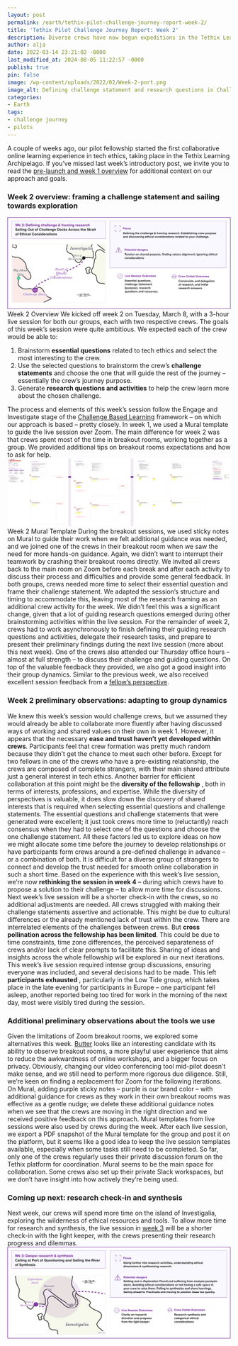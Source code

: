 ```yaml
---
layout: post
permalink: /earth/tethix-pilot-challenge-journey-report-week-2/
title: 'Tethix Pilot Challenge Journey Report: Week 2'
description: Diverse crews have now begun expeditions in the Tethix Learning Archipelago. Read about how it's progressing in this journey update for week 2 of the pilot.
author: alja
date: 2022-03-14 23:21:02 -0000
last_modified_at: 2024-08-05 11:22:57 -0000
publish: true
pin: false
image: /wp-content/uploads/2022/02/Week-2-port.png
image_alt: Defining challenge statement and research questions in Challenge Docks
categories:
- Earth
tags:
- challenge journey
- pilots
---
```

A couple of weeks ago, our pilot fellowship started the first collaborative online learning experience in tech ethics, taking place in the Tethix Learning Archipelago. If you’ve missed last week’s introductory post, we invite you to read the [pre-launch and week 1 overview](https://tethix.co/blog/tethix-pilot-challenge-journey-report-pre-launch-and-week-1/) for additional context on our approach and goals.

### Week 2 overview: framing a challenge statement and sailing towards exploration

![](/wp-content/uploads/2022/02/pilot-week-2-overview.png) Week 2 Overview We kicked off week 2 on Tuesday, March 8, with a 3-hour live session for both our groups, each with two respective crews. The goals of this week’s session were quite ambitious. We expected each of the crew would be able to:

  1. Brainstorm **essential questions** related to tech ethics and select the most interesting to the crew.
  2. Use the selected questions to brainstorm the crew’s **challenge statements** and choose the one that will guide the rest of the journey – essentially the crew’s journey purpose.
  3. Generate **research questions and activities** to help the crew learn more about the chosen challenge.

The process and elements of this week’s session follow the Engage and Investigate stage of the [Challenge Based Learning](https://www.challengebasedlearning.org/) framework – on which our approach is based – pretty closely. In week 1, we used a Mural template to guide the live session over Zoom. The main difference for week 2 was that crews spent most of the time in breakout rooms, working together as a group. We provided additional tips on breakout rooms expectations and how to ask for help. ![](/wp-content/uploads/2022/03/pilot-week-2-mural-template.png) Week 2 Mural Template During the breakout sessions, we used sticky notes on Mural to guide their work when we felt additional guidance was needed, and we joined one of the crews in their breakout room when we saw the need for more hands-on guidance. Again, we didn’t want to interrupt their teamwork by crashing their breakout rooms directly. We invited all crews back to the main room on Zoom before each break and after each activity to discuss their process and difficulties and provide some general feedback. In both groups, crews needed more time to select their essential question and frame their challenge statement. We adapted the session’s structure and timing to accommodate this, leaving most of the research framing as an additional crew activity for the week. We didn’t feel this was a significant change, given that a lot of guiding research questions emerged during other brainstorming activities within the live session. For the remainder of week 2, crews had to work asynchronously to finish defining their guiding research questions and activities, delegate their research tasks, and prepare to present their preliminary findings during the next live session (more about this next week). One of the crews also attended our Thursday office hours – almost at full strength – to discuss their challenge and guiding questions. On top of the valuable feedback they provided, we also got a good insight into their group dynamics. Similar to the previous week, we also received excellent session feedback from a [fellow’s perspective](https://magagpa.wordpress.com/2022/03/10/tethix-week-2/).

### Week 2 preliminary observations: adapting to group dynamics

We knew this week’s session would challenge crews, but we assumed they would already be able to collaborate more fluently after having discussed ways of working and shared values on their own in week 1. However, it appears that the necessary **ease and trust haven’t yet developed within crews**. Participants feel that crew formation was pretty much random because they didn’t get the chance to meet each other before. Except for two fellows in one of the crews who have a pre-existing relationship, the crews are composed of complete strangers, with their main shared attribute just a general interest in tech ethics. Another barrier for efficient collaboration at this point might be the **diversity of the fellowship** , both in terms of interests, professions, and expertise. While the diversity of perspectives is valuable, it does slow down the discovery of shared interests that is required when selecting essential questions and challenge statements. The essential questions and challenge statements that were generated were excellent; it just took crews more time to (reluctantly) reach consensus when they had to select one of the questions and choose the one challenge statement. All these factors led us to explore ideas on how we might allocate some time before the journey to develop relationships or have participants form crews around a pre-defined challenge in advance – or a combination of both. It is difficult for a diverse group of strangers to connect and develop the trust needed for smooth online collaboration in such a short time. Based on the experience with this week’s live session, we’re now **rethinking the session in week 4** – during which crews have to propose a solution to their challenge – to allow more time for discussions. Next week’s live session will be a shorter check-in with the crews, so no additional adjustments are needed. All crews struggled with making their challenge statements assertive and actionable. This might be due to cultural differences or the already mentioned lack of trust within the crew. There are interrelated elements of the challenges between crews. But **cross pollination across the fellowship has been limited**. This could be due to time constraints, time zone differences, the perceived separateness of crews and/or lack of clear prompts to facilitate this. Sharing of ideas and insights across the whole fellowship will be explored in our next iterations. This week’s live session required intense group discussions, ensuring everyone was included, and several decisions had to be made. This left **participants exhausted** , particularly in the Low Tide group, which takes place in the late evening for participants in Europe – one participant fell asleep, another reported being too tired for work in the morning of the next day, most were visibly tired during the session.

### Additional preliminary observations about the tools we use

Given the limitations of Zoom breakout rooms, we explored some alternatives this week. [Butter](https://www.butter.us/) looks like an interesting candidate with its ability to observe breakout rooms, a more playful user experience that aims to reduce the awkwardness of online workshops, and a bigger focus on privacy. Obviously, changing our video conferencing tool mid-pilot doesn't make sense, and we still need to perform more rigorous due diligence. Still, we’re keen on finding a replacement for Zoom for the following iterations. On Mural, adding purple sticky notes – purple is our brand color – with additional guidance for crews as they work in their own breakout rooms was effective as a gentle nudge; we delete these additional guidance notes when we see that the crews are moving in the right direction and we received positive feedback on this approach. Mural templates from live sessions were also used by crews during the week. After each live session, we export a PDF snapshot of the Mural template for the group and post it on the platform, but it seems like a good idea to keep the live session templates available, especially when some tasks still need to be completed. So far, only one of the crews regularly uses their private discussion forum on the Tethix platform for coordination. Mural seems to be the main space for collaboration. Some crews also set up their private Slack workspaces, but we don’t have insight into how actively they’re being used.

### Coming up next: research check-in and synthesis

Next week, our crews will spend more time on the island of Investigalia, exploring the wilderness of ethical resources and tools. To allow more time for research and synthesis, the live session in [week 3](https://tethix.co/blog/tethix-pilot-challenge-journey-report-week-3/) will be a shorter check-in with the light keeper, with the crews presenting their research progress and dilemmas. ![](/wp-content/uploads/2022/03/pilot-week-3-overview.png)
